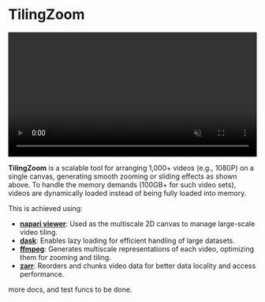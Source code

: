 # TilingZoom

<video width="100%" autoplay loop muted playsinline>
  <source src="./assets/preview.mp4" type="video/mp4" />
</video>

**TilingZoom** is a scalable tool for arranging 1,000+ videos (e.g., 1080P) on a single canvas, generating smooth zooming or sliding effects as shown above. To handle the memory demands (100GB+ for such video sets), videos are dynamically loaded instead of being fully loaded into memory.

This is achieved using:

- **[napari viewer](https://napari.org/)**: Used as the multiscale 2D canvas to manage large-scale video tiling.
- **[dask](https://www.dask.org/)**: Enables lazy loading for efficient handling of large datasets.
- **[ffmpeg](https://ffmpeg.org/)**: Generates multiscale representations of each video, optimizing them for zooming and tiling.
- **[zarr](https://zarr.readthedocs.io/)**: Reorders and chunks video data for better data locality and access performance.

more docs, and test funcs to be done.